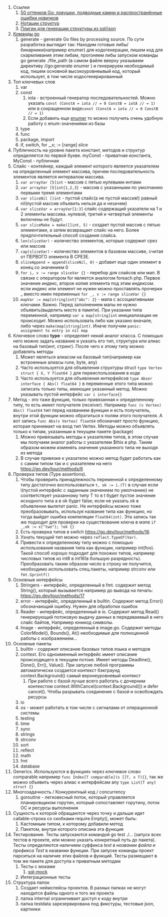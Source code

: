 1. Ссылки
   1. [50 оттенков Go: ловушки, подводные камни и распространённые ошибки новичков](https://habr.com/ru/companies/vk/articles/314804/)
   2. [Нотации структур](https://www.digitalocean.com/community/tutorials/how-to-use-struct-tags-in-go-ru)
   3. [Плигин для генерации структуры из sql/json](https://github.com/liuhao2050/to-go-struct-intellij-plugin)
2. [Команды go](https://pkg.go.dev/cmd/go)
   1. generate - generate Go files by processing source. По сути разработка выглядит так: Находим готовые либы/бинарники(например enumer) для кодогенерации, пишем код для скармливания этим либам, прогоняем либы запуском команды go generate ./file_path (в самом файле вверху указываем директиву //go:generate enumer ) и генерируем необходимый код, пишем основной высокоуровнеывый код, который использует, в том числе кодосгенерированный
3. Топ ключевых слов
   1. var
   2. const
      1.  iota - встроенный генератор последовательностей. Можно указать `const (ConstA = iota // = 0 ConstB = iotA // = 1)` или в сокращенном виде`const (ConstA = iota // = 0 ConstB // = 1)`
      2. Если добавить еще [enumer](https://github.com/dmarkham/enumer) то можно получить очень удобную работу с enum-значениями из базы
   3. type
   4. func
   5. package, import
   6. if, switch, for _,x; := [range] slice
4. Публичность на уровне пакета констант, методов и структур определяется по первой букве. myConst - приватная константа, MyConst - публичная
5. Слайс - контейнер, каждый элемент которого является указателем на определенный элемент массива, причем последовательность элементов является интервалом массива. 
   1. `var arrayVar [5]int` - массив с пятью нулевыми интами
   2. `var arrayVar [5]int{1,2,3}` - массив с указанными по умолчанию первыми тремя элементами
   3. `var sliceNil []int` - пустой слайс(а не пустой массив!) равный nil(пустой массив объявить нельзя да и незачем)
   4. `var sliceVar = arrayVar[1:3]` слайс содержащий указатели на 1 и 2 элементы массива. нулевой, третий и четвертый элементы включены не будут.
   5. `var sliceMake = make([]int, 5)` - создает пустой массив с пятью элементами, а затем возвращает слайс на него. Более предпочтительный способ создания слайса.
   6. `len(sliceVar)` - количество элементов, которые содержит срез или массив
   7. `cap(sliceVar)` - количество элементов в базовом массиве, считая от ПЕРВОГО элемента В СРЕЗЕ.
   8. `sliceAppend = append(sliceNil, 0)` - добавит еще один элемент в конец со значением 0
   9. `for i, v := range sliceVar {}` - перебор для слайсов или мап. В связке с оператором for является аналогом foreach php. Первое значение индекс, второе копия элемента под этим индексом. если индекс или элемент не нужен можно проставлять прочерки _ вместо имен переменных `for _, v := range sliceVar {}`
   10. `mapVar := map[string]int{"abc": 2}` - мапа с ассоциативными ключами. Важно. Перед заполнением мапы ее нужно объявить(выделить место в памяти). При указании типа переменной, например `var a map[string]int` инициализации не происходит. Можно использовать либо как указано вначале, либо через `make(map[string]int)`. Иначе получим `panic: assignment to entry in nil map`
6. Ключевое слово **type** - определяет некий аналог класса. С помощью него можно задать название и указать его тип, структура или алиас на базовый тип(инт, стринг). После чего к этому типу можно добавлять методы
   1. Может являться алиасом на базовый тип(например как встроенные алиасы rune, byte, any)
   2. Часто используется для объявления структуры struct `type Vertex struct {
      X, Y float64
      }` для переиспользования в коде
   3. Часто используется для объявления интерфейсов `type Abser interface {
      Abs() float64
      }` в переменные этого типа можно записать только типы, имеющие указанный метод. Можно указывать пустой интерфейс `var i interface{}`
7. Метод - это таже функция, только привязанная к определенному типу, то есть имеет получателя (receiver). Например `func (v Vertex) Abs() float64` тип перед названием функции и есть получатель, внутри этой функции можно обратиться к полям этого получателя. А вот запись `func Abs(v Vertex) float64` обозначает просто функцию, которая принимает на вход тип Vertex. Методы можно объявлять только к типам, указанным в текущем пакете (package)
   1. Можно привязывать методы к указателям типов, в этом случае мы получаем аналог работы с указателем $this в php. Таким образом можем изменять значения указанного типа не выходя из метода
   2. В случае привязке к указателю можно метод будет работать как с самим типом так и с указателем на него https://go.dev/tour/methods/6
8. Проверка типов (Type assertions). 
   1. Чтобы проверить принадлежность переменной к определенному типу достаточно воспользоваться `t, ok := i.(T)` в случае если i(пустой интерфейс с заданным значением по умолчанию) не соответствует указанному типу T то в t будет пустое значение исходного типа а в ok будет false; если не указать ok в объявлении вылетит panic. Не интерфейсы можно тоже преобразовывать, используя название типа как функцию, но тогда выйдет ошибка компиляции `float64(int)`. Эта запись так же подходит для проверки на существование ключа в мэпе `if _,ok := x["two"]; !ok {}` 
   2. Есть проверка типов в switch https://go.dev/tour/methods/16. 
   3. Узнать текущий тип можно через `reflect.TypeOf(Var)`. 
   4. Привести к определенному типу можно с помощью использования названия типа как функции, например int(foo). Такой способ хорошо подходит для похожих типов, например числовых типов из int8 в int16(в большую разрядность). Преобразовать таким образом число в строку не получится, необходимо использовать спец.пакеты, например strconv или `fmt.Sprintf()`
9. Основные интерфейсы 
   1. Stringers - интерфейс, определенный в fmt. содержит метод String(), который вызывается например до вывода на печать: https://go.dev/tour/methods/17
   2. error - интерфейс, определенный в builtin. Содержит метод Error() обозначающий ошибку. Нужен для обработки ошибок 
   3. Reader - интерфейс, определенный в io. Содержит метод Read() генерирующий потоковую выдачу данных в передаваемый в него слайс байтов, Например юникод символы. 
   4. Image - интерфейс, определенный в image.go. Содержит методы ColorModel(), Bounds(), At() необходимые для полноценной работы с изображением...
10. Основные пакеты
    1. builtin - содержит описание базовых типов языка и методов
    2. context. Его одноименный интерфейс имеет описание происходящего в текущем потоке. Имеет методы Deadline(), Done(), Err(), Value(). При запуске любой программы автоматически создается контекст бэкграунд context.Background() самый верхнеуровневый контекст
       1. При работе с базой лучше всего работать с дочерним контекстом context.WithCancel(context.Background()) и defer cancel(). Чтобы разрывать соединение с базой и освобождать ресурсы
    3. io
    4. os - может работать в том числе с сигналами от операционной системы
    4. testing
    5. time
    6. sync
    7. strings
    8. strconv
    9. sort
    10. reflect
    11. math
    12. fmt
    13. database
11. Generics. Используются в функциях через ключевое слово comparable например `func Index[T comparable](s []T, x T){}`, так же можно объявить через алиас к интерфейсам any `type List[T any] struct {}`
12. Многозадачность / Конкурентный код / concurrency
    1. goroutine - легковесный поток, который управляется планировщиком горутин, который сопоставляет горутину, поток ОС и ресурсы выполнения  
13. Сущность к которой обращаются через точку и дальше идет callable-строка со скобками require.Empty(), может быть:
    1. Кастомным типом, к которому добавили метод 
    2. Пакетом, внутри которого описана эта функция
14. Тестирование. Тесты запускаются командой go test ./... (запуск всех тестов в проекте, или можно указать конкретный путь до пакета). Тесты определяются наличием суффикса _test в названии файла и префикса Test_ в названии функции. При запуске команды проект парситься на наличие этих файлов и функций. Тесты размещают в том же пакете для доступа к приватным методам 
    1. Тесты с моками
       1. [sql-mock](https://github.com/DATA-DOG/go-sqlmock)
    2. Интеграционные тесты
15. Структура папок
    1. Создает неймспейсы проектов. В разных папках не могут находится файлы одного и того же проекта
    2. папка internal ограничивает доступ к коду внутри
    3. папка testdata зарезервирована под фикстуры, тестовые json, картинки